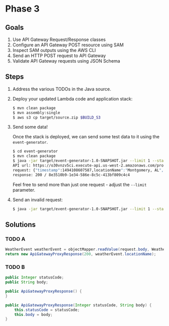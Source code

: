 # Phase 3

## Goals

1. Use API Gateway Request/Response classes
1. Configure an API Gateway POST resource using SAM
1. Inspect SAM outputs using the AWS CLI
1. Send an HTTP POST request to API Gateway
1. Validate API Gateway requests using JSON Schema

## Steps

1. Address the various TODOs in the Java source.
1. Deploy your updated Lambda code and application stack:

    ```bash
    $ mvn clean package
    $ mvn assembly:single
    $ aws s3 cp target/source.zip $BUILD_S3
    ```

1. Send some data!

    Once the stack is deployed, we can send some test data to it using the `event-generator`.

    ```bash
    $ cd event-generator
    $ mvn clean package
    $ java -jar target/event-generator-1.0-SNAPSHOT.jar --limit 1 --stack serverless-weather
    API url: https://o30vnzv5ci.execute-api.us-west-2.amazonaws.com/prod/events
    request: {"timestamp":1494108607587,locationName":"Montgomery, AL","latitude":32.361538,"longitude":-86.279118,temperature":85.5631845254945}
    response: 200 / 8e3510b9-1e34-586e-8c5c-413bf809c4c4
    ```

    Feel free to send more than just one request - adjust the `--limit` parameter.

1. Send an invalid request:

    ```bash
    $ java -jar target/event-generator-1.0-SNAPSHOT.jar --limit 1 --stack serverless-weather --invalid
    ```

## Solutions

### TODO A

```java
WeatherEvent weatherEvent = objectMapper.readValue(request.body, WeatherEvent.class);
return new ApiGatewayProxyResponse(200, weatherEvent.locationName);
```

### TODO B

```java
public Integer statusCode;
public String body;

public ApiGatewayProxyResponse() {
}

public ApiGatewayProxyResponse(Integer statusCode, String body) {
    this.statusCode = statusCode;
    this.body = body;
}
```
